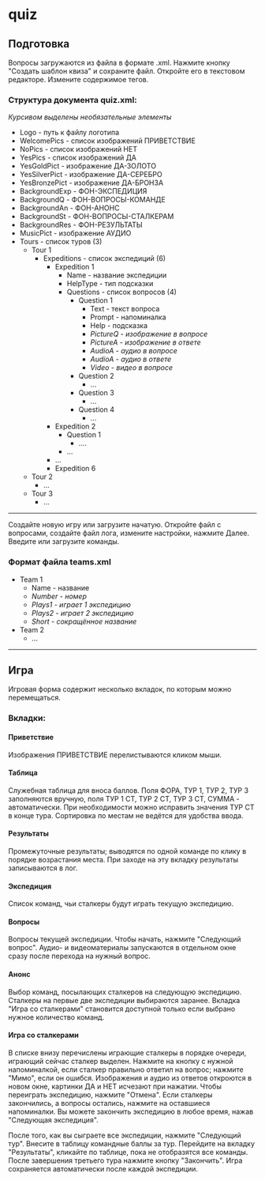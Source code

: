 # quiz

## Подготовка
Вопросы загружаются из файла в формате .xml. Нажмите кнопку "Создать шаблон квиза" и сохраните файл. Откройте его в текстовом редакторе. Измените содержимое тегов.
### Структура документа quiz.xml:
_Курсивом выделены необязательные элементы_
* Logo - путь к файлу логотипа 
* WelcomePics - список изображений ПРИВЕТСТВИЕ
* NoPics - список изображений НЕТ
* YesPics - список изображений ДА
* YesGoldPict - изображение ДА-ЗОЛОТО
* YesSilverPict - изображение ДА-СЕРЕБРО
* YesBronzePict - изображение ДА-БРОНЗА
* BackgroundExp - ФОН-ЭКСПЕДИЦИЯ
* BackgroundQ - ФОН-ВОПРОСЫ-КОМАНДЕ
* BackgroundAn - ФОН-АНОНС
* BackgroundSt - ФОН-ВОПРОСЫ-СТАЛКЕРАМ
* BackgroundRes - ФОН-РЕЗУЛЬТАТЫ
* MusicPict - изображение АУДИО
* Tours - список туров (3)
  * Tour 1
    * Expeditions - список экспедиций (6)
      * Expedition 1 
        * Name - название экспедиции
        * HelpType - тип подсказки
        * Questions - список вопросов (4)
          * Question 1 
            * Text - текст вопроса
            * Prompt - напоминалка
            * Help - подсказка
            * _PictureQ - изображение в вопросе_
            * _PictureA - изображение в ответе_
            * _AudioA - аудио в вопросе_
            * _AudioA - аудио в ответе_
            * _Video - видео в вопросе_
          * Question 2
            * ...
          * Question 3
            * ...
          * Question 4
            * ...
      * Expedition 2
        * Question 1
          * ....
        * ...
      * ...
      * Expedition 6
  * Tour 2
    * ...
  * Tour 3
    * ...
      
---
Создайте новую игру или загрузите начатую.
Откройте файл с вопросами, создайте файл лога, измените настройки, нажмите Далее.
Введите или загрузите команды.
### Формат файла teams.xml
* Team 1
  * Name - название
  * _Number - номер_
  * _Plays1 - играет 1 экспедицию_
  * _Plays2 - играет 2 экспедицию_
  * _Short - сокращённое название_
* Team 2
  * ...
---
## Игра
Игровая форма содержит несколько вкладок, по которым можно перемещаться.
### Вкладки:
#### Приветствие
Изображения ПРИВЕТСТВИЕ перелистываются кликом мыши.
#### Таблица
Служебная таблица для вноса баллов. Поля ФОРА, ТУР 1, ТУР 2, ТУР 3 заполняются вручную, поля ТУР 1 СТ, ТУР 2 СТ, ТУР 3 СТ, СУММА - автоматически. При необходимости можно исправить значения ТУР СТ в конце тура. Сортировка по местам не ведётся для удобства ввода.
#### Результаты
Промежуточные результаты; выводятся по одной команде по клику в порядке возрастания места. При заходе на эту вкладку результаты записываются в лог.
#### Экспедиция
Список команд, чьи сталкеры будут играть текущую экспедицию.
#### Вопросы
Вопросы текущей экспедиции. Чтобы начать, нажмите "Следующий вопрос". Аудио- и видеоматериалы запускаются в отдельном окне сразу после перехода на нужный вопрос.
#### Анонс
Выбор команд, посылающих сталкеров на следующую экспедицию. Сталкеры на первые две экспедиции выбираются заранее. Вкладка "Игра со сталкерами" становится доступной только если выбрано нужное количество команд.
#### Игра со сталкерами
В списке внизу перечислены играющие сталкеры в порядке очереди, играющий сейчас сталкер выделен. Нажмите на кнопку с нужной напоминалкой, если сталкер правильно ответил на вопрос; нажмите "Мимо", если он ошибся. Изображения и аудио из ответов откроются в новом окне, картинки ДА и НЕТ исчезают при нажатии. Чтобы переиграть экспедицию, нажмите "Отмена". Если сталкеры закончились, а вопросы остались, нажмите на оставшиеся напоминалки. Вы можете закончить экспедицию в любое время, нажав "Следующая экспедиция".

После того, как вы сыграете все экспедиции, нажмите "Следующий тур". Внесите в таблицу командные баллы за тур. Перейдите на вкладку "Результаты", кликайте по таблице, пока не отобразятся все команды. После завершения третьего тура нажмите кнопку "Закончить".
Игра сохраняется автоматически после каждой экспедиции.
